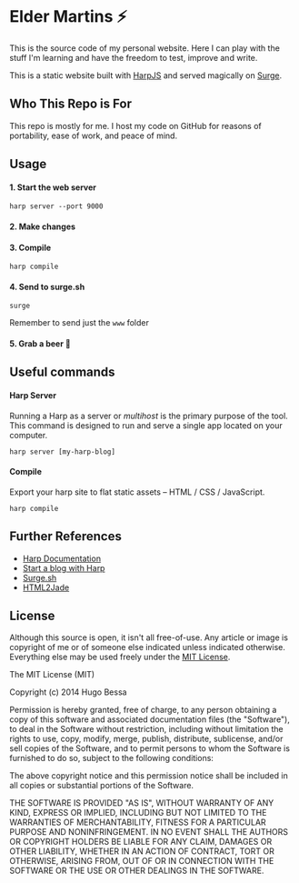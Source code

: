 # Elder Martins :zap:
This is the source code of my personal website. Here I can play with the stuff I'm learning and have the freedom to test, improve and write.

This is a static website built with [HarpJS](https://harpjs.com/) and served magically on [Surge](https://surge.sh).

## Who This Repo is For

This repo is mostly for me. I host my code on GitHub for reasons of portability, ease of work, and peace of mind.

## Usage

#### 1. Start the web server
```
harp server --port 9000
```

#### 2. Make changes
#### 3. Compile
```
harp compile
```

#### 4. Send to surge.sh
```
surge
```

Remember to send just the `www` folder

#### 5. Grab a beer :beer:

## Useful commands


#### Harp Server
Running a Harp as a server or *multihost* is the primary purpose of the tool. This command is designed to run and serve a single app located on your computer.
```
harp server [my-harp-blog]
```

#### Compile
Export your harp site to flat static assets – HTML / CSS / JavaScript.
```
harp compile
```

## Further References
* [Harp Documentation](https://harpjs.com/docs/)
* [Start a blog with Harp](http://kennethormandy.com/journal/start-a-blog-with-harp)
* [Surge.sh](http://surge.sh)
* [HTML2Jade](http://html2jade.org)

## License

Although this source is open, it isn't all free-of-use. Any article or image is copyright of me or of someone else indicated unless indicated otherwise. Everything else may be used freely under the [MIT License](http://opensource.org/licenses/MIT).

The MIT License (MIT)

Copyright (c) 2014 Hugo Bessa

Permission is hereby granted, free of charge, to any person obtaining a copy
of this software and associated documentation files (the "Software"), to deal
in the Software without restriction, including without limitation the rights
to use, copy, modify, merge, publish, distribute, sublicense, and/or sell
copies of the Software, and to permit persons to whom the Software is
furnished to do so, subject to the following conditions:

The above copyright notice and this permission notice shall be included in
all copies or substantial portions of the Software.

THE SOFTWARE IS PROVIDED "AS IS", WITHOUT WARRANTY OF ANY KIND, EXPRESS OR
IMPLIED, INCLUDING BUT NOT LIMITED TO THE WARRANTIES OF MERCHANTABILITY,
FITNESS FOR A PARTICULAR PURPOSE AND NONINFRINGEMENT. IN NO EVENT SHALL THE
AUTHORS OR COPYRIGHT HOLDERS BE LIABLE FOR ANY CLAIM, DAMAGES OR OTHER
LIABILITY, WHETHER IN AN ACTION OF CONTRACT, TORT OR OTHERWISE, ARISING FROM,
OUT OF OR IN CONNECTION WITH THE SOFTWARE OR THE USE OR OTHER DEALINGS IN
THE SOFTWARE.
